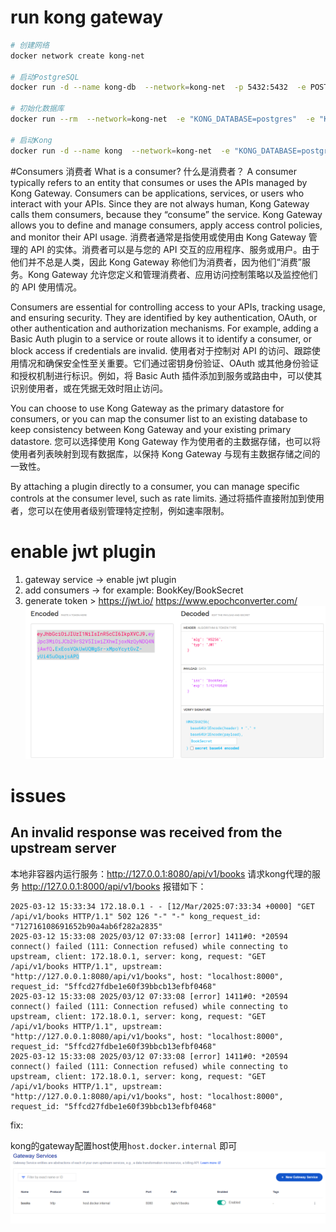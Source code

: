 # run kong gateway

```bash
# 创建网络
docker network create kong-net

# 启动PostgreSQL
docker run -d --name kong-db  --network=kong-net  -p 5432:5432  -e POSTGRES_DB=kong  -e POSTGRES_USER=kong  -e POSTGRES_PASSWORD=kong -v /c/WorkSpace/docker/kong/postgres:/var/lib/postgresql/data postgres:13

# 初始化数据库
docker run --rm  --network=kong-net  -e "KONG_DATABASE=postgres"  -e "KONG_PG_HOST=kong-db"  -e "KONG_PG_USER=kong"  -e "KONG_PG_PASSWORD=kong"  kong:3.4.1 kong migrations bootstrap

# 启动Kong
docker run -d --name kong  --network=kong-net  -e "KONG_DATABASE=postgres"  -e "KONG_PG_HOST=kong-db"  -e "KONG_PG_USER=kong"  -e "KONG_PG_PASSWORD=kong"  -e "KONG_PROXY_ACCESS_LOG=/dev/stdout"  -e "KONG_ADMIN_ACCESS_LOG=/dev/stdout"  -e "KONG_PROXY_ERROR_LOG=/dev/stderr"  -e "KONG_ADMIN_ERROR_LOG=/dev/stderr"  -e "KONG_ADMIN_LISTEN=0.0.0.0:8001"  -p 8000:8000  -p 8443:8443  -p 8001:8001  -p 8444:8444  kong:3.4.1
```

#Consumers   消费者
What is a consumer?  什么是消费者？
A consumer typically refers to an entity that consumes or uses the APIs managed by Kong Gateway. Consumers can be applications, services, or users who interact with your APIs. Since they are not always human, Kong Gateway calls them consumers, because they “consume” the service. Kong Gateway allows you to define and manage consumers, apply access control policies, and monitor their API usage.
消费者通常是指使用或使用由 Kong Gateway 管理的 API 的实体。消费者可以是与您的 API 交互的应用程序、服务或用户。由于他们并不总是人类，因此 Kong Gateway 称他们为消费者，因为他们“消费”服务。Kong Gateway 允许您定义和管理消费者、应用访问控制策略以及监控他们的 API 使用情况。

Consumers are essential for controlling access to your APIs, tracking usage, and ensuring security. They are identified by key authentication, OAuth, or other authentication and authorization mechanisms. For example, adding a Basic Auth plugin to a service or route allows it to identify a consumer, or block access if credentials are invalid.
使用者对于控制对 API 的访问、跟踪使用情况和确保安全性至关重要。它们通过密钥身份验证、OAuth 或其他身份验证和授权机制进行标识。例如，将 Basic Auth 插件添加到服务或路由中，可以使其识别使用者，或在凭据无效时阻止访问。

You can choose to use Kong Gateway as the primary datastore for consumers, or you can map the consumer list to an existing database to keep consistency between Kong Gateway and your existing primary datastore.
您可以选择使用 Kong Gateway 作为使用者的主数据存储，也可以将使用者列表映射到现有数据库，以保持 Kong Gateway 与现有主数据存储之间的一致性。

By attaching a plugin directly to a consumer, you can manage specific controls at the consumer level, such as rate limits.
通过将插件直接附加到使用者，您可以在使用者级别管理特定控制，例如速率限制。

# enable jwt plugin
1. gateway service -> enable jwt plugin
2. add consumers -> for example: BookKey/BookSecret
3. generate token > https://jwt.io/ https://www.epochconverter.com/
![img3.png](images%2Fimg3.png)



# issues
## An invalid response was received from the upstream server
本地非容器内运行服务：http://127.0.0.1:8080/api/v1/books
请求kong代理的服务 http://127.0.0.1:8000/api/v1/books 报错如下：

```
2025-03-12 15:33:34 172.18.0.1 - - [12/Mar/2025:07:33:34 +0000] "GET /api/v1/books HTTP/1.1" 502 126 "-" "-" kong_request_id: "712716108691652b90a4ab6f282a2835"
2025-03-12 15:33:08 2025/03/12 07:33:08 [error] 1411#0: *20594 connect() failed (111: Connection refused) while connecting to upstream, client: 172.18.0.1, server: kong, request: "GET /api/v1/books HTTP/1.1", upstream: "http://127.0.0.1:8080/api/v1/books", host: "localhost:8000", request_id: "5ffcd27fdbe1e60f39bbcb13efbf0468"
2025-03-12 15:33:08 2025/03/12 07:33:08 [error] 1411#0: *20594 connect() failed (111: Connection refused) while connecting to upstream, client: 172.18.0.1, server: kong, request: "GET /api/v1/books HTTP/1.1", upstream: "http://127.0.0.1:8080/api/v1/books", host: "localhost:8000", request_id: "5ffcd27fdbe1e60f39bbcb13efbf0468"
2025-03-12 15:33:08 2025/03/12 07:33:08 [error] 1411#0: *20594 connect() failed (111: Connection refused) while connecting to upstream, client: 172.18.0.1, server: kong, request: "GET /api/v1/books HTTP/1.1", upstream: "http://127.0.0.1:8080/api/v1/books", host: "localhost:8000", request_id: "5ffcd27fdbe1e60f39bbcb13efbf0468"
```
fix:

kong的gateway配置host使用`host.docker.internal` 即可
![img_2.png](images%2Fimg_2.png)

